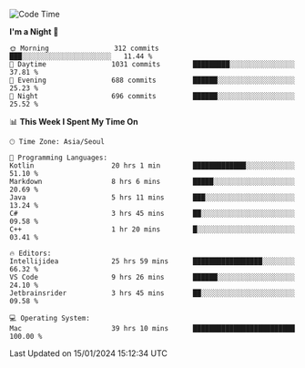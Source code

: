 <!--START_SECTION:waka-->
![Code Time](http://img.shields.io/badge/Code%20Time-163%20hrs%205%20mins-blue)

**I'm a Night 🦉** 

```text
🌞 Morning                312 commits         ███░░░░░░░░░░░░░░░░░░░░░░   11.44 % 
🌆 Daytime                1031 commits        █████████░░░░░░░░░░░░░░░░   37.81 % 
🌃 Evening                688 commits         ██████░░░░░░░░░░░░░░░░░░░   25.23 % 
🌙 Night                  696 commits         ██████░░░░░░░░░░░░░░░░░░░   25.52 % 
```


📊 **This Week I Spent My Time On** 

```text
🕑︎ Time Zone: Asia/Seoul

💬 Programming Languages: 
Kotlin                   20 hrs 1 min        █████████████░░░░░░░░░░░░   51.10 % 
Markdown                 8 hrs 6 mins        █████░░░░░░░░░░░░░░░░░░░░   20.69 % 
Java                     5 hrs 11 mins       ███░░░░░░░░░░░░░░░░░░░░░░   13.24 % 
C#                       3 hrs 45 mins       ██░░░░░░░░░░░░░░░░░░░░░░░   09.58 % 
C++                      1 hr 20 mins        █░░░░░░░░░░░░░░░░░░░░░░░░   03.41 % 

🔥 Editors: 
Intellijidea             25 hrs 59 mins      █████████████████░░░░░░░░   66.32 % 
VS Code                  9 hrs 26 mins       ██████░░░░░░░░░░░░░░░░░░░   24.10 % 
Jetbrainsrider           3 hrs 45 mins       ██░░░░░░░░░░░░░░░░░░░░░░░   09.58 % 

💻 Operating System: 
Mac                      39 hrs 10 mins      █████████████████████████   100.00 % 
```


 Last Updated on 15/01/2024 15:12:34 UTC
<!--END_SECTION:waka-->
